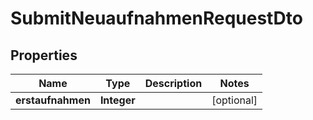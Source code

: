 

# SubmitNeuaufnahmenRequestDto


## Properties

| Name | Type | Description | Notes |
|------------ | ------------- | ------------- | -------------|
|**erstaufnahmen** | **Integer** |  |  [optional] |



